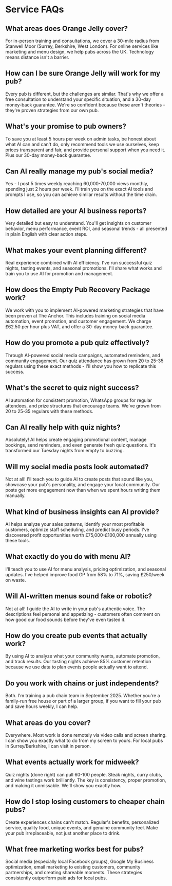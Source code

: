 # Service FAQs

## What areas does Orange Jelly cover?

For in-person training and consultations, we cover a 30-mile radius from Stanwell Moor (Surrey, Berkshire, West London). For online services like marketing and menu design, we help pubs across the UK. Technology means distance isn't a barrier.

## How can I be sure Orange Jelly will work for my pub?

Every pub is different, but the challenges are similar. That's why we offer a free consultation to understand your specific situation, and a 30-day money-back guarantee. We're so confident because these aren't theories - they're proven strategies from our own pub.

## What's your promise to pub owners?

To save you at least 5 hours per week on admin tasks, be honest about what AI can and can't do, only recommend tools we use ourselves, keep prices transparent and fair, and provide personal support when you need it. Plus our 30-day money-back guarantee.

## Can AI really manage my pub's social media?

Yes - I post 5 times weekly reaching 60,000-70,000 views monthly, spending just 2 hours per week. I'll train you on the exact AI tools and prompts I use, so you can achieve similar results without the time drain.

## How detailed are your AI business reports?

Very detailed but easy to understand. You'll get insights on customer behavior, menu performance, event ROI, and seasonal trends - all presented in plain English with clear action steps.

## What makes your event planning different?

Real experience combined with AI efficiency. I've run successful quiz nights, tasting events, and seasonal promotions. I'll share what works and train you to use AI for promotion and management.

## How does the Empty Pub Recovery Package work?

We work with you to implement AI-powered marketing strategies that have been proven at The Anchor. This includes training on social media automation, event promotion, and customer engagement. We charge £62.50 per hour plus VAT, and offer a 30-day money-back guarantee.

## How do you promote a pub quiz effectively?

Through AI-powered social media campaigns, automated reminders, and community engagement. Our quiz attendance has grown from 20 to 25-35 regulars using these exact methods - I'll show you how to replicate this success.

## What's the secret to quiz night success?

AI automation for consistent promotion, WhatsApp groups for regular attendees, and prize structures that encourage teams. We've grown from 20 to 25-35 regulars with these methods.

## Can AI really help with quiz nights?

Absolutely! AI helps create engaging promotional content, manage bookings, send reminders, and even generate fresh quiz questions. It's transformed our Tuesday nights from empty to buzzing.

## Will my social media posts look automated?

Not at all! I'll teach you to guide AI to create posts that sound like you, showcase your pub's personality, and engage your local community. Our posts get more engagement now than when we spent hours writing them manually.

## What kind of business insights can AI provide?

AI helps analyze your sales patterns, identify your most profitable customers, optimize staff scheduling, and predict busy periods. I've discovered profit opportunities worth £75,000-£100,000 annually using these tools.

## What exactly do you do with menu AI?

I'll teach you to use AI for menu analysis, pricing optimization, and seasonal updates. I've helped improve food GP from 58% to 71%, saving £250/week on waste.

## Will AI-written menus sound fake or robotic?

Not at all! I guide the AI to write in your pub's authentic voice. The descriptions feel personal and appetizing - customers often comment on how good our food sounds before they've even tasted it.

## How do you create pub events that actually work?

By using AI to analyze what your community wants, automate promotion, and track results. Our tasting nights achieve 85% customer retention because we use data to plan events people actually want to attend.

## Do you work with chains or just independents?

Both. I'm training a pub chain team in September 2025. Whether you're a family-run free house or part of a larger group, if you want to fill your pub and save hours weekly, I can help.

## What areas do you cover?

Everywhere. Most work is done remotely via video calls and screen sharing. I can show you exactly what to do from my screen to yours. For local pubs in Surrey/Berkshire, I can visit in person.

## What events actually work for midweek?

Quiz nights (done right) can pull 60-100 people. Steak nights, curry clubs, and wine tastings work brilliantly. The key is consistency, proper promotion, and making it unmissable. We'll show you exactly how.

## How do I stop losing customers to cheaper chain pubs?

Create experiences chains can't match. Regular's benefits, personalized service, quality food, unique events, and genuine community feel. Make your pub irreplaceable, not just another place to drink.

## What free marketing works best for pubs?

Social media (especially local Facebook groups), Google My Business optimization, email marketing to existing customers, community partnerships, and creating shareable moments. These strategies consistently outperform paid ads for local pubs.